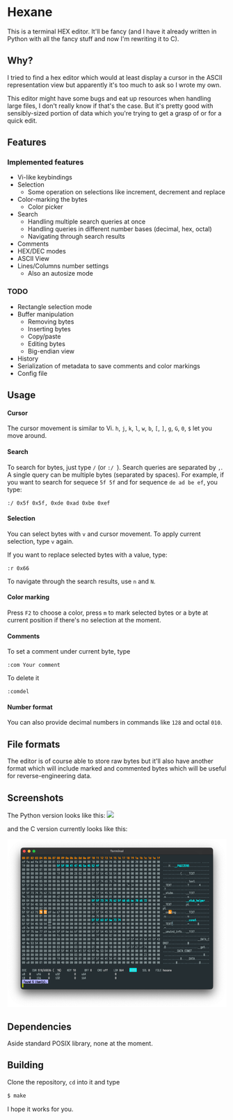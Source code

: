 # Hexane

This is a terminal HEX editor. It'll be fancy (and I have it already written
in Python with all the fancy stuff and now I'm rewriting it to C).

## Why?

I tried to find a hex editor which would at least display a cursor in the
ASCII representation view but apparently it's too much to ask so I wrote my own.

This editor might have some bugs and eat up resources when handling large files,
I don't really know if that's the case. But it's pretty good with sensibly-sized
portion of data which you're trying to get a grasp of or for a quick edit.

## Features

### Implemented features

* Vi-like keybindings
* Selection
  * Some operation on selections like increment, decrement and replace
* Color-marking the bytes
  * Color picker
* Search
  * Handling multiple search queries at once
  * Handling queries in different number bases (decimal, hex, octal)
  * Navigating through search results
* Comments
* HEX/DEC modes
* ASCII View
* Lines/Columns number settings
  * Also an autosize mode

### TODO

* Rectangle selection mode
* Buffer manipulation
  * Removing bytes
  * Inserting bytes
  * Copy/paste
  * Editing bytes
  * Big-endian view
* History
* Serialization of metadata to save comments and color markings
* Config file

## Usage

#### Cursor

The cursor movement is similar to Vi. `h`, `j`, `k`, `l`, `w`, `b`, `[`, `]`,
`g`, `G`, `0`, `$` let you move around.

#### Search

To search for bytes, just type `/` (or `:/ `).
Search queries are separated by `,`.
A single query can be multiple bytes (separated by spaces). For example, if you
want to search for sequece `5f 5f` and for sequence `de ad be ef`, you type:

```
:/ 0x5f 0x5f, 0xde 0xad 0xbe 0xef
```

#### Selection

You can select bytes with `v` and cursor movement. To apply current selection,
type `v` again.

If you want to replace selected bytes with a value, type:

```
:r 0x66
```

To navigate through the search results, use `n` and `N`.

#### Color marking

Press `F2` to choose a color, press `m` to mark selected bytes or a byte at
current position if there's no selection at the moment.

#### Comments

To set a comment under current byte, type

```
:com Your comment
```

To delete it

```
:comdel
```

#### Number format

You can also provide decimal numbers in commands like `128` and octal `010`.

## File formats

The editor is of course able to store raw bytes but it'll also have another
format which will include marked and commented bytes which will be useful
for reverse-engineering data.

## Screenshots

The Python version looks like this:
![](https://i.imgur.com/QL31HYl.png)


and the C version currently looks like this:

![](docs/screen.png)


## Dependencies

Aside standard POSIX library, none at the moment.

## Building

Clone the repository, `cd` into it and type

```bash
$ make
```

I hope it works for you.
